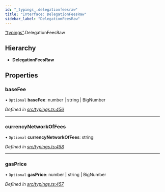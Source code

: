 ```yaml
---
id: "_typings_.delegationfeesraw"
title: "Interface: DelegationFeesRaw"
sidebar_label: "DelegationFeesRaw"
---
```


["typings"](../modules/_typings_.md).DelegationFeesRaw

## Hierarchy

* **DelegationFeesRaw**

## Properties

### baseFee

• `Optional` **baseFee**: number \| string \| BigNumber

*Defined in [src/typings.ts:456](https://github.com/trustlines-protocol/clientlib/blob/f60ef2b/src/typings.ts#L456)*

___

### currencyNetworkOfFees

• `Optional` **currencyNetworkOfFees**: string

*Defined in [src/typings.ts:458](https://github.com/trustlines-protocol/clientlib/blob/f60ef2b/src/typings.ts#L458)*

___

### gasPrice

• `Optional` **gasPrice**: number \| string \| BigNumber

*Defined in [src/typings.ts:457](https://github.com/trustlines-protocol/clientlib/blob/f60ef2b/src/typings.ts#L457)*
